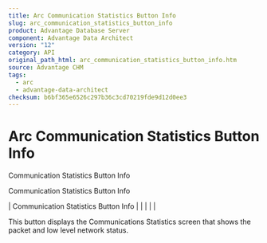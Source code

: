 ```yaml
---
title: Arc Communication Statistics Button Info
slug: arc_communication_statistics_button_info
product: Advantage Database Server
component: Advantage Data Architect
version: "12"
category: API
original_path_html: arc_communication_statistics_button_info.htm
source: Advantage CHM
tags:
  - arc
  - advantage-data-architect
checksum: b6bf365e6526c297b36c3cd70219fde9d12d0ee3
---
```


# Arc Communication Statistics Button Info

Communication Statistics Button Info

Communication Statistics Button Info

| Communication Statistics Button Info |  |  |  |  |

This button displays the Communications Statistics screen that shows the packet and low level network status.
